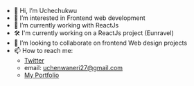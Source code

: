 - 👋 Hi, I’m Uchechukwu 
- 👀 I’m interested in Frontend web development
- 🌱 I’m currently working with ReactJs
- 🛠  I'm currently working on a ReactJs project (Eunravel)
- 💞️ I’m looking to collaborate on frontend Web design projects
- 📫 How to reach me: 
	- <a href="https://twitter.com/NwanXche">Twitter</a>
	- email: <a href="mailto:uchenwaneri27@gmail.com">uchenwaneri27@gmail.com</a>
 	- <a href="https://uchechukwu.vercel.app">My Portfolio</a>

